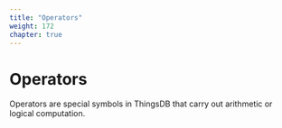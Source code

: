 ```yaml
---
title: "Operators"
weight: 172
chapter: true
---
```


# Operators

Operators are special symbols in ThingsDB that carry out arithmetic or logical computation.
